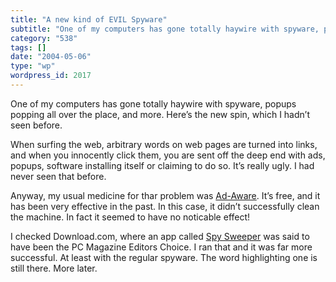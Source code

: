 ```yaml
---
title: "A new kind of EVIL Spyware"
subtitle: "One of my computers has gone totally haywire with spyware, popups popping all over the place, and mo..."
category: "538"
tags: []
date: "2004-05-06"
type: "wp"
wordpress_id: 2017
---
```

One of my computers has gone totally haywire with spyware, popups popping all over the place, and more. Here’s the new spin, which I hadn’t seen before.

When surfing the web, arbitrary words on web pages are turned into links, and when you innocently click them, you are sent off the deep end with ads, popups, software installing itself or claiming to do so. It’s really ugly. I had never seen that before.

Anyway, my usual medicine for thar problem was [Ad-Aware](http://www.lavasoftusa.com/software/adaware/). It’s free, and it has been very effective in the past. In this case, it didn’t successfully clean the machine. In fact it seemed to have no noticable effect!

I checked Download.com, where an app called [Spy Sweeper](http://www.webroot.com/wb/products/spysweeper/index.php) was said to have been the PC Magazine Editors Choice. I ran that and it was far more successful. At least with the regular spyware. The word highlighting one is still there. More later.